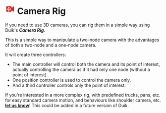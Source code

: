 # ![Camera Rig Icon](img\duik-icons\camerarig-icon-r.png) Camera Rig

If you need to use 3D cameras, you can rig them in a simple way using Duik's ***Camera Rig***.

This is a simple way to manipulate a two-node camera with the advantages of both a two-node and a one-node camera.

It will create three controllers:

- The main controller will control both the camera and its point of interest, actually controlling the camera as if it had only one node (without a point of interest).
- One position controller is used to control the camera only.
- And a third controller controls only the point of interest.

If you're interested in a more complex rig, with predefined trucks, pans, etc. for easy standard camera motion, and behaviours like shoulder camera, etc. [**let us know**](https://github.com/Rainbox-dev/DuAEF_Duik/wiki/Bug-Report-&-Feature-Request)! This could be added in a future version of Duik.
